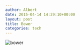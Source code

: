 ```yaml
---
author: Albert
date: 2015-04-14 14:29:10+00:00
layout: post
title: Bower 
categories: tech
---
```


![bower](http://7xil0c.com1.z0.glb.clouddn.com/bower-logo.png)
